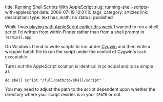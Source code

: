 title: Running Shell Scripts With AppleScript
slug: running-shell-scripts-with-applescript
date: 2006-07-19 10:01:10
tags: 
category: articles
link: 
description: 
type: text
has_math: no
status: published

While I was [playing with AppleScript earlier this week](/2006/07/13/mounting-network-volumes-with-applescript/ "/2006/07/13/mounting-network-volumes-with-applescript/") I wanted to run a shell script I'd written from within Finder rather than from a shell prompt in `Terminal.app`.


On Windows I tend to write scripts to run under [Cygwin](https://www.cygwin.com "https://www.cygwin.com") and then write a wrapper batch file to run the script under the control of Cygwin's `bash` executable.

Turns out the AppleScript solution is identical in principal and is as simple as



```
do shell script "/full/path/to/shell/script"
```

You may need to adjust the path to the script dependent upon whether the directory where your script resides is in your `$PATH` or not.

